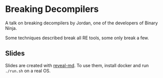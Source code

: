 # Breaking Decompilers

A talk on breaking decompilers by Jordan, one of the developers of Binary Ninja.

Some techniques described break all RE tools, some only break a few.

## Slides

Slides are created with [reveal-md](https://github.com/webpro/reveal-md). To use them, install docker and run `./run.sh` on a real OS.
